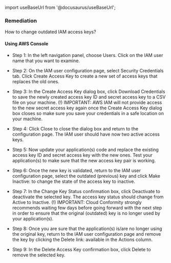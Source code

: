 import useBaseUrl from '@docusaurus/useBaseUrl';

### Remediation
How to change outdated IAM access keys?

#### Using AWS Console

- Step 1: In the left navigation panel, choose Users. Click on the IAM user name that you want to examine.

- Step 2: On the IAM user configuration page, select Security Credentials tab. Click Create Access Key to create a new set of access keys that replaces the old ones.

- Step 3: In the Create Access Key dialog box, click Download Credentials to save the newly created access key ID and secret access key to a CSV file on your machine. (!) IMPORTANT: AWS IAM will not provide access to the new secret access key again once the Create Access Key dialog box closes so make sure you save your credentials in a safe location on your machine.

- Step 4: Click Close to close the dialog box and return to the configuration page. The IAM user should have now two active access keys.

- Step 5: Now update your application(s) code and replace the existing access key ID and secret access key with the new ones. Test your application(s) to make sure that the new access key pair is working.

- Step 6: Once the new key is validated, return to the IAM user configuration page, select the outdated (previous) key and click Make Inactive: to change the state of the access key to inactive.

- Step 7: In the Change Key Status confirmation box, click Deactivate to deactivate the selected key. The access key status should change from Active to Inactive. (!) IMPORTANT: Cloud Conformity strongly recommends waiting few days before going forward with the next step in order to ensure that the original (outdated) key is no longer used by your application(s).

- Step 8: Once you are sure that the application(s) is/are no longer using the original key, return to the IAM user configuration page and remove the key by clicking the Delete link: available in the Actions column.

- Step 9: In the Delete Access Key confirmation box, click Delete to remove the selected key.
